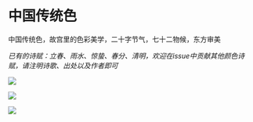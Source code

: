 # 中国传统色
中国传统色，故宫里的色彩美学，二十字节气，七十二物候，东方审美

*已有的诗赋：立春、雨水、惊蛰、春分、清明，欢迎在issue中贡献其他颜色诗赋，请注明诗歌、出处以及作者即可*

![](https://fastly.jsdelivr.net/gh/daodaolee/photobed@main/img/1662291614585china-color.vercel.app_3.png)

![](https://fastly.jsdelivr.net/gh/daodaolee/photobed@main/img/1662291616429china-color.vercel.app_1.png)

![](https://fastly.jsdelivr.net/gh/daodaolee/photobed@main/img/1662291618430china-color.vercel.app_2.png)
